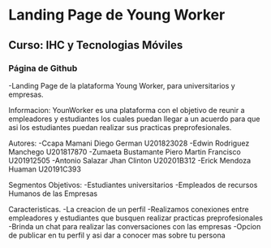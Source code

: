# Landing Page de Young Worker

## Curso: IHC y Tecnologias Móviles

### Página de Github

-Landing Page de la plataforma Young Worker, para universitarios y empresas.

Informacion:
YounWorker es una plataforma con el objetivo de reunir a empleadores y estudiantes los cuales puedan llegar a un acuerdo para que asi los estudiantes puedan realizar sus practicas preprofesionales.

Autores:
-Ccapa Mamani Diego German U201823028
-Edwin Rodriguez Manchego U201817870
-Zumaeta Bustamante Piero Martin Francisco U201912505
-Antonio Salazar Jhan Clinton U20201B312
-Erick Mendoza Huaman U20191C393

Segmentos Objetivos:
-Estudiantes universitarios
-Empleados de recursos Humanos de las Empresas

Caracteristicas.
-La creacion de un perfil
-Realizamos conexiones entre empleadores y estudiantes que busquen realizar practicas preprofesionales
-Brinda un chat para realizar las conversaciones con las empresas
-Opcion de publicar en tu perfil y asi dar a conocer mas sobre tu persona
